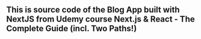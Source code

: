 <h2>This is source code of the Blog App built with NextJS from Udemy course Next.js & React - The Complete Guide (incl. Two Paths!)<h2>
